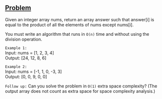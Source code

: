 ## [Problem](https://leetcode.com/problems/product-of-array-except-self/)

Given an integer array nums, return an array answer such that answer[i] is equal to the product of all the elements of nums except nums[i].

You must write an algorithm that runs in `O(n)` time and without using the division operation.

`Example 1:`  
Input: nums = [1, 2, 3, 4]  
Output: [24, 12, 8, 6]

`Example 2:`  
Input: nums = [-1, 1, 0, -3, 3]  
Output: [0, 0, 9, 0, 0]

`Follow up:` Can you solve the problem in `O(1)` extra space complexity? (The output array does not count as extra space for space complexity analysis.)